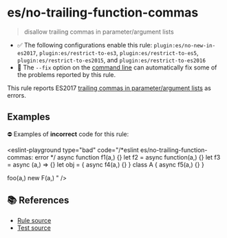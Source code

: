 # es/no-trailing-function-commas
> disallow trailing commas in parameter/argument lists

- ✅ The following configurations enable this rule: `plugin:es/no-new-in-es2017`, `plugin:es/restrict-to-es3`, `plugin:es/restrict-to-es5`, `plugin:es/restrict-to-es2015`, and `plugin:es/restrict-to-es2016`
- 🔧 The `--fix` option on the [command line](https://eslint.org/docs/user-guide/command-line-interface#fixing-problems) can automatically fix some of the problems reported by this rule.

This rule reports ES2017 [trailing commas in parameter/argument lists](https://github.com/tc39/proposal-trailing-function-commas#readme) as errors.

## Examples

⛔ Examples of **incorrect** code for this rule:

<eslint-playground type="bad" code="/*eslint es/no-trailing-function-commas: error */
async function f1(a,) {}
let f2 = async function(a,) {}
let f3 = async (a,) =&gt; {}
let obj = { async f4(a,) {} }
class A { async f5(a,) {} }

foo(a,)
new F(a,)
" />

## 📚 References

- [Rule source](https://github.com/mysticatea/eslint-plugin-es/blob/v3.0.1/lib/rules/no-trailing-function-commas.js)
- [Test source](https://github.com/mysticatea/eslint-plugin-es/blob/v3.0.1/tests/lib/rules/no-trailing-function-commas.js)
